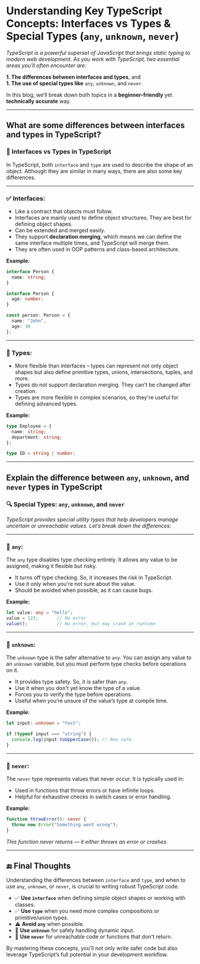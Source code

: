 # Understanding Key TypeScript Concepts: Interfaces vs Types & Special Types (`any`, `unknown`, `never`)

*TypeScript is a powerful superset of JavaScript that brings static typing to modern web development. As you work with TypeScript, two essential areas you'll often encounter are:*

**1. The differences between interfaces and types**, and  
**1. The use of special types like** `any`, `unknown`, and `never`.

In this blog, we’ll break down both topics in a **beginner-friendly** yet **technically accurate** way.


---

## What are some differences between interfaces and types in TypeScript?
### 🧩 Interfaces vs Types in TypeScript

In TypeScript, both `interface` and `type` are used to describe the shape of an object. Although they are similar in many ways, there are also some key differences.

---

### ✅ Interfaces:
- Like a contract that objects must follow.
- Interfaces are mainly used to define object structures. They are best for defining object shapes.
- Can be extended and merged easily.
- They support **declaration merging**, which means we can define the same interface multiple times, and TypeScript will merge them.
- They are often used in OOP patterns and class-based architecture.

**Example:**
```ts
interface Person {
  name: string;
}

interface Person {
  age: number;
}

const person: Person = {
  name: "John",
  age: 30
};
```

---

### 🔹 Types:
- More flexible than interfaces – types can represent not only object shapes but also define primitive types, unions, intersections, tuples, and more.
- Types do not support declaration merging. They can't be changed after creation.
- Types are more flexible in complex scenarios, so they're useful for defining advanced types.

**Example:**
```ts
type Employee = {
  name: string;
  department: string;
};

type ID = string | number;
```

---

## Explain the difference between `any`, `unknown`, and `never` types in TypeScript

### 🔍 Special Types: `any`, `unknown`, and `never`

*TypeScript provides special utility types that help developers manage uncertain or unreachable values. Let’s break down the differences:*

---

### 🔹 `any`:
The `any` type disables type checking entirely. It allows any value to be assigned, making it flexible but risky.
- It turns off type checking. So, it increases the risk in TypeScript.
- Use it only when you're not sure about the value.
- Should be avoided when possible, as it can cause bugs.

**Example:**
```ts
let value: any = "hello";
value = 123;       // No error
value();           // No error, but may crash at runtime
```

---

### 🔹 `unknown`:
The `unknown` type is the safer alternative to `any`. You can assign any value to an `unknown` variable, but you must perform type checks before operations on it.
- It provides type safety. So, it is safer than `any`.
- Use it when you don't yet know the type of a value.
- Forces you to verify the type before operations.
- Useful when you’re unsure of the value’s type at compile time.

**Example:**
```ts
let input: unknown = "text";

if (typeof input === "string") {
  console.log(input.toUpperCase()); // Now safe
}
```

---

### 🔹 `never`:
The `never` type represents values that never occur. It is typically used in:
- Used in functions that throw errors or have infinite loops.
- Helpful for exhaustive checks in switch cases or error handling.

**Example:**
```ts
function throwError(): never {
  throw new Error("Something went wrong");
}
```
*This function never returns — it either throws an error or crashes.*

---

## 🔚 Final Thoughts

Understanding the differences between `interface` and `type`, and when to use `any`, `unknown`, or `never`, is crucial to writing robust TypeScript code.

- ✅ **Use `interface`** when defining simple object shapes or working with classes.  
- ✅ **Use `type`** when you need more complex compositions or primitive/union types.  
- ⚠️ **Avoid `any`** when possible.  
- 🔐 **Use `unknown`** for safely handling dynamic input.  
- 🚫 **Use `never`** for unreachable code or functions that don't return.

By mastering these concepts, you’ll not only write safer code but also leverage TypeScript’s full potential in your development workflow.

